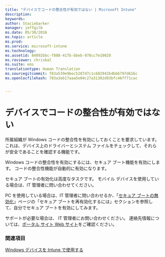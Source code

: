 ```yaml
---
title: "デバイスでコードの整合性が有効ではない | Microsoft Intune"
description: 
keywords: 
author: Staciebarker
manager: jeffgilb
ms.date: 05/30/2016
ms.topic: article
ms.prod: 
ms.service: microsoft-intune
ms.technology: 
ms.assetid: 84892bbc-f888-417b-bbeb-978cc7e10028
ms.reviewer: chrisbal
ms.suite: ems
translationtype: Human Translation
ms.sourcegitcommit: f83a539e9bec5207d7c1c682942b4bb6797d616c
ms.openlocfilehash: 793a3eb17aaa5e04c27a31302d93bfc46ff71cac


---
```



# デバイスでコードの整合性が有効ではない

所属組織が Windows コードの整合性を有効にしておくことを要求しています。これは、デバイス上のドライバーとシステム ファイルをチェックして、それらが安全であることを確認する機能です。 

Windows コードの整合性を有効にするには、セキュア ブート機能を有効にします。 コードの整合性機能が自動的に有効になります。 

セキュア ブートの有効化は高度なタスクです。 モバイル デバイスを使用している場合は、IT 管理者に問い合わせてください。 

PC を使用している場合は、IT 管理者に問い合わせるか、「[セキュア ブートの無効化](https://msdn.microsoft.com/library/windows/hardware/dn898540(v=vs.85).aspx)」ページの「セキュア ブートを再有効化するには」セクションを参照して、自分でセキュア ブートを有効にしてみます。

サポートが必要な場合は、 IT 管理者にお問い合わせください。 連絡先情報については、[ポータル サイト Web サイト](http://portal.manage.microsoft.com)をご確認ください。

### 関連項目
[Windows デバイスを Intune で使用する](using-your-windows-device-with-intune.md)


<!--HONumber=Jul16_HO1-->


